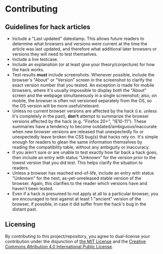 # Contributing

## Guidelines for hack articles
* Include a "Last updated" datestamp. This allows future readers to determine what browsers and versions were current at the time the article was last updated, and therefore what additional later browsers or versions they will need to test themselves.
* Include a live testcase.
* Include an explanation (or at least give your theory/conjecture) for how the hack works.
* Test results **must** include screenshots. Whenever possible, include the browser's "About" or "Version" screen in the screenshot to clarify the exact version number that you tested. An exception is made for mobile browsers, where it's usually impossible to display both the "About" screen and the webpage simultaneously in a single screenshot; also, on mobile, the browser is often not versioned separately from the OS, so the OS version will be more useful/relevant.
* Unless no current browser versions are affected by the hack (i.e. unless it's completely in the past), **don't** attempt to summarize the browser versions affected by the hack (e.g. "Firefox 20+", "IE10-11"). These summaries have a tendency to become outdated/ambiguous/inaccurate when new browser versions are released that unexpectedly fix or unexpectedly leave broken the CSS bug(s) that hacks rely on. It's simple enough for readers to glean the same information themselves by reading the compatibility table, without any ambiguity or inaccuracy.
* If you aren't sure or are unable to test exactly how far back a hack goes, then include an entry with status "Unknown" for the version prior to the lowest version that you did test. This helps clarify the situation to readers.
* Unless a browser has reached end-of-life, include an entry with status "Unknown" for the next, as-yet-unreleased stable version of the browser. Again, this clarifies to the reader which versions have and haven't been tested.
* Even if a hack is presumed to not apply at all to a particular browser, you are encouraged to test against at least 1 "ancient" version of the browser, if possible, in case it did suffer from the hack's bug in the distant past.

## Licensing
By contributing to this project/repository, you agree to dual-license your contribution under the disjunction of [the MIT License](https://github.com/browser-bugs/browser-bugs.github.io/blob/gh-pages/LICENSE-MIT.txt) and the [Creative Commons Attribution 4.0 International Public License](https://github.com/browser-bugs/browser-bugs.github.io/blob/gh-pages/LICENSE-CC-BY.txt).

